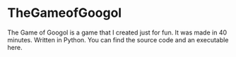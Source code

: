 # TheGameofGoogol
The Game of Googol is a game that I created just for fun. It was made in 40 minutes. Written in Python.
You can find the source code and an executable here.
